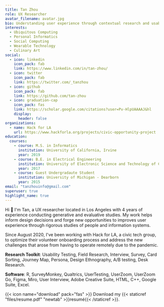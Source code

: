```yaml
---
title: Tan Zhou
role: UX Researcher
avatar_filename: avatar.jpg
bio: Understanding user experience through contextual research and usability tests.
interests:
  - Ubiquitous Computing
  - Personal Informatics
  - Social Computing
  - Wearable Technology
  - Culinary Art
social:
  - icon: linkedin
    icon_pack: fab
    link: https://www.linkedin.com/in/tan-zhou/
  - icon: twitter
    icon_pack: fab
    link: https://twitter.com/_tanzhou
  - icon: github
    icon_pack: fab
    link: https://github.com/tan-zhou
  - icon: graduation-cap
    icon_pack: fas
    link: https://scholar.google.com/citations?user=Pv-HlpUAAAAJ&hl
    display:
      header: false
organizations:
  - name: Hack for LA
    url: https://www.hackforla.org/projects/civic-opportunity-project
education:
  courses:
    - course: M.S. in Informatics
      institution: University of California, Irvine
      year: 2019
    - course: B.E. in Electrical Engineering
      institution: University of Electronic Science and Technology of China
      year: 2017
    - course: Guest Undergradaute Student
      institution: University of Michigan - Dearborn
      year: 2015
email: "tanzhouinfo@gmail.com"
superuser: true
highlight_name: true
---
```

Hi 👋 I'm Tan, a UX researcher located in Los Angeles with 4 years of experience conducting generative and evaluative studies. My work helps inform design decisions and forge new opportunities to improves user experience through rigorous studies of people and information systems.

Since August 2020, I've been working with Hack for LA, a civic tech group, to optimize their volunteer onboarding process and address the new challenges that arose from having to operate remotely due to the pandemic.

**Research Toolkit**: Usability Testing, Field Research, Interview, Survey, Card Sorting, Journey Map, Persona, Design Ethnography, A/B testing, Desk Research. 

**Software**: R, SurveyMonkey, Qualtrics, UserTesting, UserZoom, UserZoom Go, Figma, Miro, User Interview, Adobe Creative Suite, HTML, C++, Google Suite, Excel.   

{{< icon name="download" pack="fas" >}} Download my {{< staticref "files/resume.pdf" "newtab" >}}resumé{{< /staticref >}}.